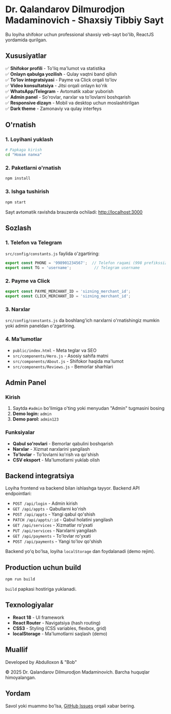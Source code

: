 # Dr. Qalandarov Dilmurodjon Madaminovich - Shaxsiy Tibbiy Sayt

Bu loyiha shifokor uchun professional shaxsiy veb-sayt bo'lib, ReactJS yordamida qurilgan.

## Xususiyatlar

✅ **Shifokor profili** - To'liq ma'lumot va statistika  
✅ **Onlayn qabulga yozilish** - Qulay vaqtni band qilish  
✅ **To'lov integratsiyasi** - Payme va Click orqali to'lov  
✅ **Video konsultatsiya** - Jitsi orqali onlayn ko'rik  
✅ **WhatsApp/Telegram** - Avtomatik xabar yuborish  
✅ **Admin panel** - So'rovlar, narxlar va to'lovlarni boshqarish  
✅ **Responsive dizayn** - Mobil va desktop uchun moslashtirilgan  
✅ **Dark theme** - Zamonaviy va qulay interfeys  

## O'rnatish

### 1. Loyihani yuklash

```bash
# Papkaga kirish
cd "Новая папка"
```

### 2. Paketlarni o'rnatish

```bash
npm install
```

### 3. Ishga tushirish

```bash
npm start
```

Sayt avtomatik ravishda brauzerda ochiladi: [http://localhost:3000](http://localhost:3000)

## Sozlash

### 1. Telefon va Telegram

`src/config/constants.js` faylida o'zgartiring:

```javascript
export const PHONE = '998901234567';  // Telefon raqami (998 prefikssiz)
export const TG = 'username';          // Telegram username
```

### 2. Payme va Click

```javascript
export const PAYME_MERCHANT_ID = 'sizning_merchant_id';
export const CLICK_MERCHANT_ID = 'sizning_merchant_id';
```

### 3. Narxlar

`src/config/constants.js` da boshlang'ich narxlarni o'rnatishingiz mumkin yoki admin paneldan o'zgartiring.

### 4. Ma'lumotlar

- `public/index.html` - Meta teglar va SEO
- `src/components/Hero.js` - Asosiy sahifa matni
- `src/components/About.js` - Shifokor haqida ma'lumot
- `src/components/Reviews.js` - Bemorlar sharhlari

## Admin Panel

### Kirish

1. Saytda `#admin` bo'limiga o'ting yoki menyudan "Admin" tugmasini bosing
2. **Demo login:** `admin`
3. **Demo parol:** `admin123`

### Funksiyalar

- **Qabul so'rovlari** - Bemorlar qabulini boshqarish
- **Narxlar** - Xizmat narxlarini yangilash
- **To'lovlar** - To'lovlarni ko'rish va qo'shish
- **CSV eksport** - Ma'lumotlarni yuklab olish

## Backend integratsiya

Loyiha frontend va backend bilan ishlashga tayyor. Backend API endpointlari:

- `POST /api/login` - Admin kirish
- `GET /api/appts` - Qabullarni ko'rish
- `POST /api/appts` - Yangi qabul qo'shish
- `PATCH /api/appts/:id` - Qabul holatini yangilash
- `GET /api/services` - Xizmatlar ro'yxati
- `PUT /api/services` - Narxlarni yangilash
- `GET /api/payments` - To'lovlar ro'yxati
- `POST /api/payments` - Yangi to'lov qo'shish

Backend yo'q bo'lsa, loyiha `localStorage` dan foydalanadi (demo rejim).

## Production uchun build

```bash
npm run build
```

`build` papkasi hostiriga yuklanadi.

## Texnologiyalar

- **React 18** - UI framework
- **React Router** - Navigatsiya (hash routing)
- **CSS3** - Styling (CSS variables, flexbox, grid)
- **localStorage** - Ma'lumotlarni saqlash (demo)

## Muallif

Developed by Abdulloxon & "Bob"

© 2025 Dr. Qalandarov Dilmurodjon Madaminovich. Barcha huquqlar himoyalangan.

## Yordam

Savol yoki muammo bo'lsa, [GitHub Issues](https://github.com) orqali xabar bering.

